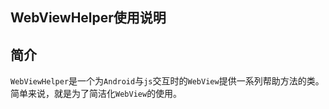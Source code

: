 ## WebViewHelper使用说明

## 简介
`WebViewHelper`是一个为`Android`与`js`交互时的`WebView`提供一系列帮助方法的类。简单来说，就是为了简洁化`WebView`的使用。

